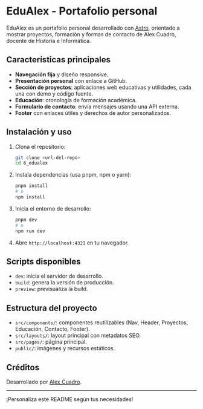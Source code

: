 # EduAlex - Portafolio personal

EduAlex es un portafolio personal desarrollado con [Astro](https://astro.build/), orientado a mostrar proyectos, formación y formas de contacto de Alex Cuadro, docente de Historia e Informática.

## Características principales
- **Navegación fija** y diseño responsive.
- **Presentación personal** con enlace a GitHub.
- **Sección de proyectos**: aplicaciones web educativas y utilidades, cada una con demo y código fuente.
- **Educación**: cronología de formación académica.
- **Formulario de contacto**: envía mensajes usando una API externa.
- **Footer** con enlaces útiles y derechos de autor personalizados.

## Instalación y uso
1. Clona el repositorio:
   ```bash
   git clone <url-del-repo>
   cd 6_edualex
   ```
2. Instala dependencias (usa pnpm, npm o yarn):
   ```bash
   pnpm install
   # o
   npm install
   ```
3. Inicia el entorno de desarrollo:
   ```bash
   pnpm dev
   # o
   npm run dev
   ```
4. Abre `http://localhost:4321` en tu navegador.

## Scripts disponibles
- `dev`: inicia el servidor de desarrollo.
- `build`: genera la versión de producción.
- `preview`: previsualiza la build.

## Estructura del proyecto
- `src/components/`: componentes reutilizables (Nav, Header, Proyectos, Educación, Contacto, Footer).
- `src/layouts/`: layout principal con metadatos SEO.
- `src/pages/`: página principal.
- `public/`: imágenes y recursos estáticos.

## Créditos
Desarrollado por [Alex Cuadro](https://github.com/alexcuadroo).

---

¡Personaliza este README según tus necesidades!

